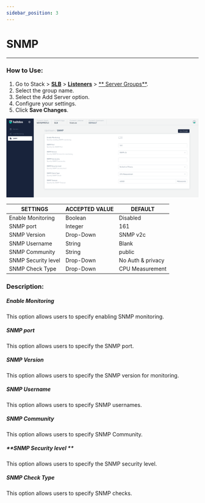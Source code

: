 ```yaml
---
sidebar_position: 3
---
```


# SNMP

---

### How to Use:

1. Go to Stack > [**SLB**](/adc/docs) > [**Listeners**](../../listeners/) > [** Server Groups**](../server_groups/).
2. Select the group name.
3. Select the Add Server option.
3. Configure your settings. 
4. Click **Save Changes**.

![snmp](/img/adc/v2/snmp.png)

| SETTINGS             | ACCEPTED VALUE | DEFAULT           |
|----------------------|----------------|-------------------|
| Enable Monitoring    | Boolean        | Disabled          |
| SNMP port            | Integer        | 161               |
| SNMP Version         | Drop-Down      | SNMP v2c          |
| SNMP Username        | String         | Blank             |
| SNMP Community       | String         | public            |
| SNMP Security level  | Drop-Down      | No Auth & privacy |
| SNMP Check Type      | Drop-Down      | CPU Measurement   |

### Description:

##### **Enable Monitoring**

This option allows users to specify enabling SNMP monitoring.

##### **SNMP port**

This option allows users to specify the SNMP port.

##### **SNMP Version**

This option allows users to specify the SNMP version for monitoring.

##### **SNMP Username**

This option allows users to specify SNMP usernames.

##### **SNMP Community**

This option allows users to specify SNMP Community.

##### **SNMP Security level **

This option allows users to specify the SNMP security level.

##### **SNMP Check Type**

This option allows users to specify SNMP checks.